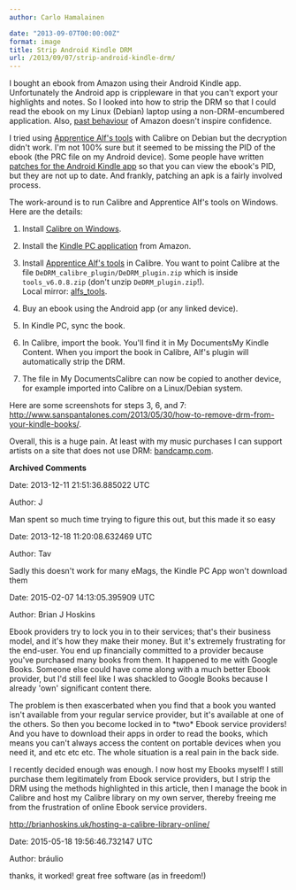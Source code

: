 ```yaml
---
author: Carlo Hamalainen

date: "2013-09-07T00:00:00Z"
format: image
title: Strip Android Kindle DRM
url: /2013/09/07/strip-android-kindle-drm/
---
```

I bought an ebook from Amazon using their Android Kindle app. Unfortunately the Android app is crippleware in that you can't export your highlights and notes. So I looked into how to strip the DRM so that I could read the ebook on my Linux (Debian) laptop using a non-DRM-encumbered application. Also, [past behaviour](http://www.nytimes.com/2009/07/18/technology/companies/18amazon.html?_r=0) of Amazon doesn't inspire confidence. 

I tried using [Apprentice Alf's tools](http://apprenticealf.wordpress.com/) with Calibre on Debian but the decryption didn't work. I'm not 100% sure but it seemed to be missing the PID of the ebook (the PRC file on my Android device). Some people have written [patches for the Android Kindle app](https://github.com/psyrendust/dedrm-ebook-tools/tree/master/Other_Tools/Kindle_for_Android_Patches) so that you can view the ebook's PID, but they are not up to date. And frankly, patching an apk is a fairly involved process. 

The work-around is to run Calibre and Apprentice Alf's tools on Windows. Here are the details: 

1. Install [Calibre on Windows](http://calibre-ebook.com/download_windows). 

2. Install the [Kindle PC application](http://www.amazon.com/gp/kindle/pc/download) from Amazon. 

3. Install [Apprentice Alf's tools](http://apprenticealf.wordpress.com/) in Calibre. You want to point Calibre at the  
file ``DeDRM_calibre_plugin/DeDRM_plugin.zip`` which is inside ``tools_v6.0.8.zip`` (don't unzip ``DeDRM_plugin.zip``!).  
Local mirror: [alfs_tools](/stuff/alfs_tools).

4. Buy an ebook using the Android app (or any linked device). 

5. In Kindle PC, sync the book. 

6. In Calibre, import the book. You'll find it in My DocumentsMy Kindle Content. When you import the book in Calibre, Alf's plugin will automatically strip the DRM. 

7. The file in My DocumentsCalibre can now be copied to another device, for example imported into Calibre on a Linux/Debian system. 

Here are some screenshots for steps 3, 6, and 7: <http://www.sanspantalones.com/2013/05/30/how-to-remove-drm-from-your-kindle-books/>.

Overall, this is a huge pain. At least with my music purchases I can support artists on a site that does not use DRM: [bandcamp.com](http://bandcamp.com/). 

**Archived Comments**

Date: 2013-12-11 21:51:36.885022 UTC

Author: J

Man spent so much time trying to figure this out, but this made it so easy

Date: 2013-12-18 11:20:08.632469 UTC

Author: Tav

Sadly this doesn't work for many eMags, the Kindle PC App won't download them

Date: 2015-02-07 14:13:05.395909 UTC

Author: Brian J Hoskins

Ebook providers try to lock you in to their services; that's their business model, and it's how they make their money. But it's extremely frustrating for the end-user. You end up financially committed to a provider because you've purchased many books from them. It happened to me with Google Books. Someone else could have come along with a much better Ebook provider, but I'd still feel like I was shackled to Google Books because I already 'own' significant content there.

The problem is then exascerbated when you find that a book you wanted isn't available from your regular service provider, but it's available at one of the others. So then you become locked in to \*two\* Ebook service providers! And you have to download their apps in order to read the books, which means you can't always access the content on portable devices when you need it, and etc etc etc. The whole situation is a real pain in the back side. 

I recently decided enough was enough. I now host my Ebooks myself! I still purchase them legitimately from Ebook service providers, but I strip the DRM using the methods highlighted in this article, then I manage the book in Calibre and host my Calibre library on my own server, thereby freeing me from the frustration of online Ebook service providers. 

<http://brianhoskins.uk/hosting-a-calibre-library-online/> 

Date: 2015-05-18 19:56:46.732147 UTC

Author: bráulio

thanks, it worked! great free software (as in freedom!)
